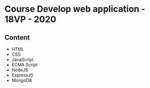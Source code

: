 # Course Develop web application - 18VP - 2020

## Content
- HTML
- CSS
- JavaScript
- ECMA Script
- NodeJS 
- ExpressJS
- MongoDB